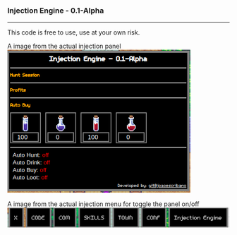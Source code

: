 ### Injection Engine - 0.1-Alpha
----

This code is free to use, use at your own risk.

A image from the actual injection panel
![Injection Panel](https://github.com/joaoescribano/AdventureLand-InjectionEngine/blob/master/imgs/panel.png)

A image from the actual injection menu for toggle the panel on/off
![Injection Menu](https://github.com/joaoescribano/AdventureLand-InjectionEngine/blob/master/imgs/menu.png)
